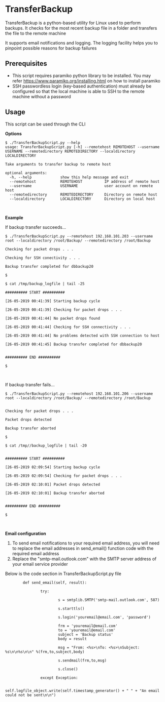 # TransferBackup


TransferBackup is a python-based utility for Linux used to perform backups. It checks for the most recent backup file in a folder and transfers the file to the remote machine

It supports email notifications and logging. The logging facility helps you to pinpoint possible reasons for backup failures

## Prerequisites
- This script requires paramiko python library to be installed. You may refer https://www.paramiko.org/installing.html on how to install paramiko
- SSH passwordless login (key-based authentication) must already be configured so that the local machine is able to SSH to the remote machine without a password

## Usage
This script can be used through the CLI

**Options**
```
$ ./TransferBackupScript.py --help
usage: TransferBackupScript.py [-h] --remotehost REMOTEHOST --username USERNAME --remotedirectory REMOTEDIRECTORY --localdirectory LOCALDIRECTORY

Take arguments to transfer backup to remote host

optional arguments:
  -h, --help             show this help message and exit
  --remotehost           REMOTEHOST          IP address of remote host
  --username             USERNAME            user account on remote host
  --remotedirectory      REMOTEDIRECTORY     Directory on remote host
  --localdirectory       LOCALDIRECTORY      Directory on local host
```
<br/>

**Example**

If backup transfer succeeds...

```
$ ./TransferBackupScript.py --remotehost 192.168.101.203 --username root --localdirectory /root/Backup/ --remotedirectory /root/Backup

Checking for packet drops . . .

Checking for SSH conectivity . . .

Backup transfer completed for dbbackup20

$

$ cat /tmp/backup_logfile | tail -25

########## START ##########

[26-05-2019 00:41:39] Starting backup cycle

[26-05-2019 00:41:39] Checking for packet drops . . .

[26-05-2019 00:41:44] No packet drops found

[26-05-2019 00:41:44] Checking for SSH connectivity . . .

[26-05-2019 00:41:44] No problems detected with SSH connection to host

[26-05-2019 00:41:45] Backup transfer completed for dbbackup20


########## END ##########

$

```
<br/>

If backup transfer fails...

```
$ ./TransferBackupScript.py --remotehost 192.168.101.206 --username root --localdirectory /root/Backup/ --remotedirectory /root/Backup


Checking for packet drops . . .

Packet drops detected

Backup transfer aborted

$

$ cat /tmp//backup_logfile | tail -20


########## START ##########

[26-05-2019 02:09:54] Starting backup cycle

[26-05-2019 02:09:54] Checking for packet drops . . .

[26-05-2019 02:10:01] Packet drops detected

[26-05-2019 02:10:01] Backup transfer aborted


########## END ##########

$  
```
<br/>

**Email configuration**

1. To send email notifications to your required email address, you will need to replace the email addresses in send_email() function code with the required email address
2. Replace the "smtp-mail.outlook.com" with the SMTP server address of your email service provider

Below is the code section in TransferBackupScript.py file

```
        def send_email(self, result):

                try:

                        s = smtplib.SMTP('smtp-mail.outlook.com', 587)

                        s.starttls()

                        s.login('youremail@email.com', 'password')

                        frm = 'youremail@email.com'
                        to = 'youremail@email.com'
                        subject = 'Backup status'
                        body = result

                        msg = "From: <%s>\nTo: <%s>\nSubject: %s\n\n%s\n\n" %(frm,to,subject,body)

                        s.sendmail(frm,to,msg)

                        s.close()

                except Exception:

                        self.logfile_object.write(self.timestamp_generator() + " " + "An email could not be sent\n\n")

```
